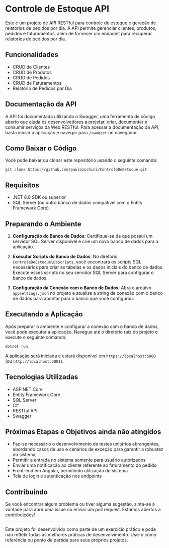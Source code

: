 # Controle de Estoque API

Este é um projeto de API RESTful para controle de estoque e geração de relatórios de pedidos por dia. A API permite gerenciar clientes, produtos, pedidos e faturamentos, além de fornecer um endpoint para recuperar relatórios de pedidos por dia.

## Funcionalidades

- CRUD de Clientes
- CRUD de Produtos
- CRUD de Pedidos
- CRUD de Faturamentos
- Relatório de Pedidos por Dia

## Documentação da API

A API foi documentada utilizando o Swagger, uma ferramenta de código aberto que ajuda os desenvolvedores a projetar, criar, documentar e consumir serviços da Web RESTful. Para acessar a documentação da API, basta iniciar a aplicação e navegar para `/swagger` no navegador.

## Como Baixar o Código

Você pode baixar ou clonar este repositório usando o seguinte comando:

```
git clone https://github.com/paulozuchini/ControleDeEstoque.git
```

## Requisitos

- .NET 8.0 SDK ou superior
- SQL Server (ou outro banco de dados compatível com o Entity Framework Core)

## Preparando o Ambiente

1. **Configuração do Banco de Dados**: Certifique-se de que possui um servidor SQL Server disponível e crie um novo banco de dados para a aplicação.

2. **Executar Scripts do Banco de Dados**: No diretório `ControleDeEstoque\DbScripts`, você encontrará os scripts SQL necessários para criar as tabelas e os dados iniciais do banco de dados. Execute esses scripts no seu servidor SQL Server para configurar o banco de dados.

3. **Configuração da Conexão com o Banco de Dados**: Abra o arquivo `appsettings.json` no projeto e atualize a string de conexão com o banco de dados para apontar para o banco que você configurou.

## Executando a Aplicação

Após preparar o ambiente e configurar a conexão com o banco de dados, você pode executar a aplicação. Navegue até o diretório raiz do projeto e execute o seguinte comando:

```
dotnet run
```

A aplicação será iniciada e estará disponível em `https://localhost:5000` (ou `http://localhost:5001`).

## Tecnologias Utilizadas

- ASP.NET Core
- Entity Framework Core
- SQL Server
- C#
- RESTful API
- Swagger

## Próximas Etapas e Objetivos ainda não atingidos

- Faz-se necessário o desenvolvimento de  testes unitários abrangentes, abordando casos de uso e cenários de exceção para garantir a robustez do sistema;
- Permitir a entrada no sistema somente para usuário autorizados
- Enviar uma notificação ao cliente referente ao faturamento do pedido
- Front-end em Angular, permitindo utilização do sistema
- Tela de login e autenticação nos endpoints

## Contribuindo

Se você encontrar algum problema ou tiver alguma sugestão, sinta-se à vontade para abrir uma issue ou enviar um pull request. Estamos abertos a contribuições!

---

Este projeto foi desenvolvido como parte de um exercício prático e pode não refletir todas as melhores práticas de desenvolvimento. Use-o como referência ou ponto de partida para seus próprios projetos.